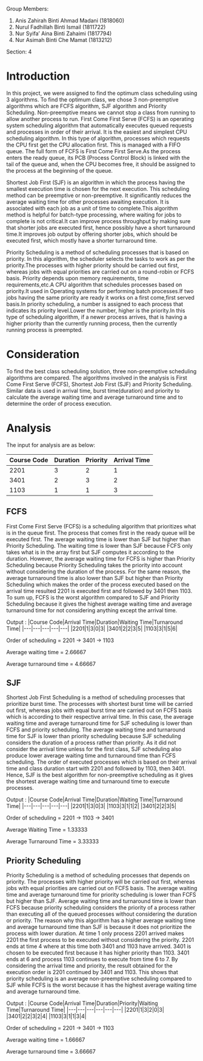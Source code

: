 Group Members:
1) Anis Zahirah Binti Ahmad Madani (1818060)
2) Nurul Fadhillah Binti Ismail (1811722)
3) Nur Syifa’ Aina Binti Zahaimi (1817794)
4) Nur Asimah Binti Che Mamat (1813212)

Section: 4

# Introduction

In this project, we were assigned to find the optimum class scheduling using 3 algorithms. To find the optimum class, we chose 3 non-preemptive algorithms which are FCFS algorithm, SJF algorithm and Priority Scheduling. Non-preemptive means we cannot stop a class from running to allow another process to run.
First Come First Serve (FCFS) is an operating system scheduling algorithm that automatically executes queued requests and processes in order of their arrival. It is the easiest and simplest CPU scheduling algorithm. In this type of algorithm, processes which requests the CPU first get the CPU allocation first. This is managed with a FIFO queue. The full form of FCFS is First Come First Serve.As the process enters the ready queue, its PCB (Process Control Block) is linked with the tail of the queue and, when the CPU becomes free, it should be assigned to the process at the beginning of the queue.

Shortest Job First (SJF) is an algorithm in which the process having the smallest execution time is chosen for the next execution. This scheduling method can be preemptive or non-preemptive. It significantly reduces the average waiting time for other processes awaiting execution. It is associated with each job as a unit of time to complete.This algorithm method is helpful for batch-type processing, where waiting for jobs to complete is not critical.It can improve process throughput by making sure that shorter jobs are executed first, hence possibly have a short turnaround time.It improves job output by offering shorter jobs, which should be executed first, which mostly have a shorter turnaround time.

Priority Scheduling is a method of scheduling processes that is based on priority. In this algorithm, the scheduler selects the tasks to work as per the priority.The processes with higher priority should be carried out first, whereas jobs with equal priorities are carried out on a round-robin or FCFS basis. Priority depends upon memory requirements, time requirements,etc.A CPU algorithm that schedules processes based on priority.It used in Operating systems for performing batch processes.If two jobs having the same priority are ready it works on a first come,first served basis.In priority scheduling, a number is assigned to each process that indicates its priority level.Lower the number, higher is the priority.In this type of scheduling algorithm, if a newer process arrives, that is having a higher priority than the currently running process, then the currently running process is preempted.


# Consideration

To find the best class scheduling solution, three non-preemptive scheduling algorithms are compared. The algorithms involved in the analysis is First Come First Serve (FCFS), Shortest Job First (SJF) and Priority Scheduling. Similar data is used in arrival time, burst time(duration) and priority to calculate the average waiting time and average turnaround time and to determine the order of process execution.

# Analysis

The input for analysis are as below:

|Course Code|Duration|Priority|Arrival Time|
|---|---|---|---|
|2201|3|2|1|
|3401|2|3|2|
|1103|1|1|3|

## FCFS

First Come First Serve (FCFS) is a scheduling algorithm that prioritizes what is in the queue first. The process that comes first in the ready queue will be executed first. The average waiting time is lower than SJF but higher than Priority Scheduling. The waiting time is lower than SJF because FCFS only takes what is in the array first but SJF computes it according to the duration. However, the average waiting time for FCFS is higher than Priority Scheduling because Priority Scheduling takes the priority into account without considering the duration of the process. For the same reason, the average turnaround time is also lower than SJF but higher than Priority Scheduling which makes the order of the process executed based on the arrival time resulted 2201 is executed first and followed by 3401 then 1103. To sum up, FCFS is the worst algorithm compared to SJF and Priority Scheduling because it gives the highest average waiting time and average turnaround time for not considering anything except the arrival time.

Output :
|Course Code|Arrival Time|Duration|Waiting Time|Turnaround Time|
|---|---|---|---|---|
|2201|1|3|0|3|
|3401|2|2|3|5|
|1103|3|1|5|6|

Order of scheduling =	2201 → 3401 → 1103

Average waiting time = 2.66667

Average turnaround time = 4.66667

## SJF

Shortest Job First Scheduling is a method of scheduling processes that prioritize burst time. The processes with shortest burst time will be carried out first, whereas jobs with equal burst time are carried out on FCFS basis which is according to their respective arrival time. In this case, the average waiting time and average turnaround time for SJF scheduling is lower than FCFS and priority scheduling. The average waiting time and turnaround time for SJF is lower than priority scheduling because SJF scheduling considers the duration of a process rather than priority. As it did not consider the arrival time unless for the first class, SJF scheduling also produce lower average waiting time and turnaround time than FCFS scheduling. The order of executed processes which is based on their arrival time and class duration start with 2201 and followed by 1103, then 3401. Hence, SJF is the best algorithm for non-preemptive scheduling as it gives the shortest average waiting time and turnaround time to execute processes.

Output : 
|Course Code|Arrival Time|Duration|Waiting Time|Turnaround Time|
|---|---|---|---|---|
|2201|1|3|0|3|
|1103|3|1|1|2|
|3401|2|2|3|5|

Order of scheduling = 2201 → 1103 → 3401

Average Waiting Time = 1.33333

Average Turnaround Time = 3.33333

## Priority Scheduling

Priority Scheduling is a method of scheduling processes that depends on priority. The processes with higher priority will be carried out first, whereas jobs with equal priorities are carried out on FCFS basis. The average waiting time and average turnaround time for priority scheduling is lower than FCFS but higher than SJF. Average waiting time and turnaround time is lower than FCFS because priority scheduling considers the priority of a process rather than executing all of the queued processes without considering the duration or priority. The reason why this algorithm has a higher average waiting time and average turnaround time than SJF is because it does not prioritize the process with lower duration. At time 1 only process 2201 arrived makes 2201 the first process to be executed without considering the priority. 2201 ends at time 4 where at this time both 3401 and 1103 have arrived. 3401 is chosen to be executed first because it has higher priority than 1103. 3401 ends at 6 and process 1103 continues to execute from time 6 to 7. By considering the arrival time and priority, the result obtained for the execution order is 2201 continued by 3401 and 1103. This shows that priority scheduling is an average non-preemptive scheduling compared to SJF while FCFS is the worst because it has the highest average waiting time and average turnaround time. 

Output : 
|Course Code|Arrival Time|Duration|Priority|Waiting Time|Turnaround Time|
|---|---|---|---|---|---|
|2201|1|3|2|0|3|
|3401|2|2|3|2|4|
|1103|3|1|1|3|4|

Order of scheduling =	2201 → 3401 → 1103

Average waiting time = 1.66667

Average turnaround time = 3.66667

